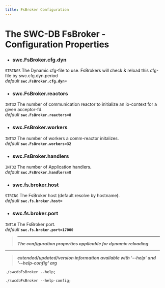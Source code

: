 ```yaml
---
title: FsBroker Configuration
---
```




# The SWC-DB FsBroker - Configuration Properties



* ### swc.FsBroker.cfg.dyn
```STRINGS```
The Dynamic cfg-file to use. FsBrokers will check & reload this cfg-file by swc.cfg.dyn.period \
_default_ **```swc.FsBroker.cfg.dyn=```**

* ### swc.FsBroker.reactors
```INT32```
The number of communication reactor to initialize an io-context for a given acceptor-fd. \
_default_ **```swc.FsBroker.reactors=8```**

* ### swc.FsBroker.workers
```INT32```
The number of workers a comm-reactor initalizes. \
_default_ **```swc.FsBroker.workers=32```**

* ### swc.FsBroker.handlers
```INT32```
The number of Application handlers. \
_default_ **```swc.FsBroker.handlers=8```**

* ### swc.fs.broker.host
```STRING```
The FsBroker host (default resolve by hostname). \
_default_ **```swc.fs.broker.host=```**

* ### swc.fs.broker.port
```INT16```
The FsBroker port. \
_default_ **```swc.fs.broker.port=17000```**


 > ***
 > **_The configuration properties applicable for dynamic reloading_**



***

 > _**extended/updated/version information available with '--help' and '--help-config' arg**_

```
./swcdbFsBroker --help;
```

```
./swcdbFsBroker --help-config;
```
